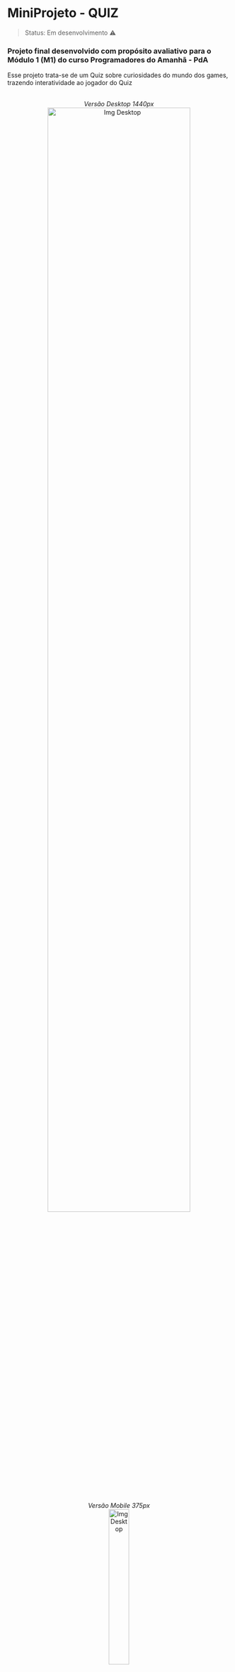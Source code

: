 <h1>MiniProjeto - QUIZ</h1>
 
 > Status: Em desenvolvimento ⚠️

### Projeto final desenvolvido com propósito avaliativo para o Módulo 1 (M1) do curso Programadores do Amanhã - PdA

<p>Esse projeto trata-se de um Quiz sobre curiosidades do mundo dos games, trazendo interatividade ao jogador do Quiz</P>

<div align='center'>
<br>
<em>Versão Desktop 1440px</em><br>
 <img alt="Img Desktop" height="80%" width="80%" src="https://github.com/Jamyle-Elen/QUIZ-MiniProjeto-PdA/assets/110051309/017641bb-07cc-4ed5-bf65-5f3469717668">
 
<br><em>Versão Mobile 375px</em><br>
 <img alt="Img Desktop" height="30%" width="30%" src="https://github.com/Jamyle-Elen/QUIZ-MiniProjeto-PdA/assets/110051309/3d2c388f-3b5a-4c4e-b647-3341155c41b2">
  
</div>

<h1>Tecnologias Utilizadas 💻</h1>

### Para esse projeto utilizamos as seguintes tecnologias :

![HTML Linguagem](https://img.shields.io/badge/HTML5-E34F26?style=for-the-badge&logo=html5&logoColor=white)
![HTML Linguagem](https://img.shields.io/badge/CSS3-1572B6?style=for-the-badge&logo=css3&logoColor=white)
![HTML Linguagem](https://img.shields.io/badge/JavaScript-F7DF1E?style=for-the-badge&logo=javascript&logoColor=black)


<h1>Participaram deste Projeto:</h1>

> * Maeldson Cavalcante Freire Costa
> * Samuel Cesar da Silva
> * Victor Fernando Cardoso dos Santos
> * Sara Luiza Pereira Chaves
> * Jamyle Elen Cardoso do Nascimento
